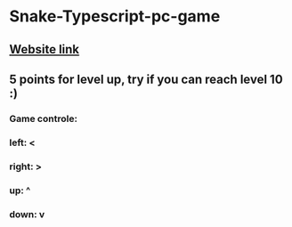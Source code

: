 # Snake-Typescript-pc-game
## <a href="https://hugo-kai.github.io/Snake-Typescript-game/" target="_blank" rel="noopener noreferrer">Website link</a>
## 5 points for level up, try if you can reach level 10 :)
### Game controle:
### left:  <
### right: >
### up:    ^
### down:  v
